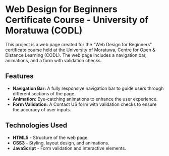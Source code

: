 # Web Design for Beginners Certificate Course - University of Moratuwa (CODL)

This project is a web page created for the "Web Design for Beginners" certificate course held at the University of Moratuwa, Centre for Open & Distance Learning (CODL). The web page includes a navigation bar, animations, and a form with validation checks.

## Features

- **Navigation Bar:** A fully responsive navigation bar to guide users through different sections of the page.
- **Animation:** Eye-catching animations to enhance the user experience.
- **Form Validation:** A Contact US form with validation checks to ensure the accuracy of user inputs.

## Technologies Used

- **HTML5** - Structure of the web page.
- **CSS3** - Styling, layout design, and animations.
- **JavaScript** - Form validation and interactive elements.